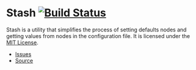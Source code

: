 Stash [![Build Status](https://travis-ci.org/InspireNXE/Stash.svg?branch=master)](https://travis-ci.org/InspireNXE/Stash)
=========
Stash is a utility that simplifies the process of setting defaults nodes and getting values from nodes in the configuration file. It is licensed under the [MIT License].

* [Issues]
* [Source]

[Gradle]: http://www.gradle.org
[Issues]: https://github.com/InspireNXE/Stash/issues
[Java]: http://www.java.com
[MIT License]: http://www.tldrlegal.com/license/mit-license
[Source]: https://github.com/InspireNXE/Stash/
